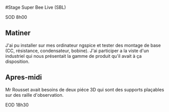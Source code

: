 #Stage Super Bee Live (SBL)

SOD 8h00
## Matiner 
J'ai pu installer sur mes ordinateur ngspice et tester des montage de base (CC, résistance, condensateur, bobine).
J'ai participer a la viste d'un industriel qui nous présentait la gamme de produit qu'il avait à ça disposition.

## Apres-midi
Mr Rousset avait besoins de deux piéce 3D qui sont des supports plaçables sur des raille d'observation.

EOD 18h30

